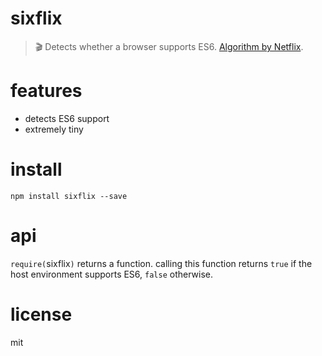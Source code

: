 # sixflix

> 🎬 Detects whether a browser supports ES6. [Algorithm by Netflix][1].

# features

- detects ES6 support
- extremely tiny

# install

```shell
npm install sixflix --save
```

# api

`require(`sixflix`)` returns a function. calling this function returns `true` if the host environment supports ES6, `false` otherwise.

# license

mit

[1]: https://gist.github.com/DaBs/89ccc2ffd1d435efdacff05248514f38
